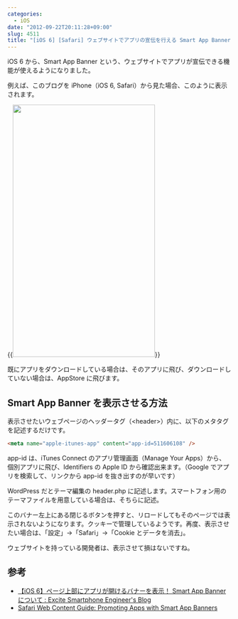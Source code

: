 ```yaml
---
categories:
  - iOS
date: "2012-09-22T20:11:28+09:00"
slug: 4511
title: "[iOS 6] [Safari] ウェブサイトでアプリの宣伝を行える Smart App Banner"
---
```


iOS 6 から、Smart App Banner という、ウェブサイトでアプリが宣伝できる機能が使えるようになりました。

例えば、このブログを iPhone（iOS 6, Safari）から見た場合、このように表示されます。

{{<img alt="" src="/images/2012/09/4511_1.png" width="320" height="568">}}

既にアプリをダウンロードしている場合は、そのアプリに飛び、ダウンロードしていない場合は、AppStore に飛びます。

## Smart App Banner を表示させる方法

表示させたいウェブページのヘッダータグ（&lt;header>）内に、以下のメタタグを記述するだけです。

```html
<meta name="apple-itunes-app" content="app-id=511606108" />
```

app-id は、iTunes Connect のアプリ管理画面（Manage Your Apps）から、個別アプリに飛び、Identifiers の Apple ID から確認出来ます。（Google でアプリを検索して、リンクから app-id を抜き出すのが早いです）

WordPress だとテーマ編集の header.php に記述します。スマートフォン用のテーマファイルを用意している場合は、そちらに記述。

このバナー左上にある閉じるボタンを押すと、リロードしてもそのページでは表示されないようになります。クッキーで管理しているようです。再度、表示させたい場合は、「設定」→「Safari」→「Cookie とデータを消去」。

ウェブサイトを持っている開発者は、表示させて損はないですね。

## 参考

- [【iOS 6】ページ上部にアプリが開けるバナーを表示！ Smart App Banner について : Excite Smartphone Engineer's Blog](http://blog.excite.co.jp/spdev/18870453/)
- [Safari Web Content Guide: Promoting Apps with Smart App Banners](https://developer.apple.com/library/safari/#documentation/AppleApplications/Reference/SafariWebContent/PromotingAppswithAppBanners/PromotingAppswithAppBanners.html)
